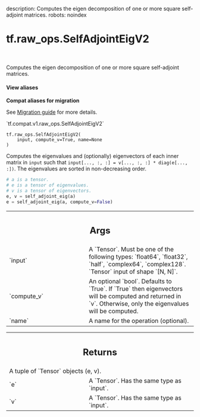 description: Computes the eigen decomposition of one or more square self-adjoint matrices.
robots: noindex

# tf.raw_ops.SelfAdjointEigV2

<!-- Insert buttons and diff -->

<table class="tfo-notebook-buttons tfo-api nocontent" align="left">

</table>



Computes the eigen decomposition of one or more square self-adjoint matrices.


<section class="expandable">
  <h4 class="showalways">View aliases</h4>
  <p>
<b>Compat aliases for migration</b>
<p>See
<a href="https://www.tensorflow.org/guide/migrate">Migration guide</a> for
more details.</p>
<p>`tf.compat.v1.raw_ops.SelfAdjointEigV2`</p>
</p>
</section>

<pre class="devsite-click-to-copy prettyprint lang-py tfo-signature-link">
<code>tf.raw_ops.SelfAdjointEigV2(
    input, compute_v=True, name=None
)
</code></pre>



<!-- Placeholder for "Used in" -->

Computes the eigenvalues and (optionally) eigenvectors of each inner matrix in
`input` such that `input[..., :, :] = v[..., :, :] * diag(e[..., :])`. The eigenvalues
are sorted in non-decreasing order.

```python
# a is a tensor.
# e is a tensor of eigenvalues.
# v is a tensor of eigenvectors.
e, v = self_adjoint_eig(a)
e = self_adjoint_eig(a, compute_v=False)
```

<!-- Tabular view -->
 <table class="responsive fixed orange">
<colgroup><col width="214px"><col></colgroup>
<tr><th colspan="2"><h2 class="add-link">Args</h2></th></tr>

<tr>
<td>
`input`<a id="input"></a>
</td>
<td>
A `Tensor`. Must be one of the following types: `float64`, `float32`, `half`, `complex64`, `complex128`.
`Tensor` input of shape `[N, N]`.
</td>
</tr><tr>
<td>
`compute_v`<a id="compute_v"></a>
</td>
<td>
An optional `bool`. Defaults to `True`.
If `True` then eigenvectors will be computed and returned in `v`.
Otherwise, only the eigenvalues will be computed.
</td>
</tr><tr>
<td>
`name`<a id="name"></a>
</td>
<td>
A name for the operation (optional).
</td>
</tr>
</table>



<!-- Tabular view -->
 <table class="responsive fixed orange">
<colgroup><col width="214px"><col></colgroup>
<tr><th colspan="2"><h2 class="add-link">Returns</h2></th></tr>
<tr class="alt">
<td colspan="2">
A tuple of `Tensor` objects (e, v).
</td>
</tr>
<tr>
<td>
`e`<a id="e"></a>
</td>
<td>
A `Tensor`. Has the same type as `input`.
</td>
</tr><tr>
<td>
`v`<a id="v"></a>
</td>
<td>
A `Tensor`. Has the same type as `input`.
</td>
</tr>
</table>

